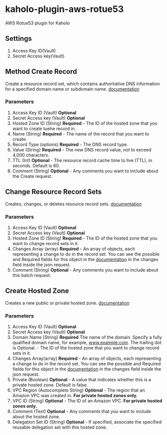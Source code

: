 # kaholo-plugin-aws-rotue53
AWS Rotue53 plugin for Kaholo

## Settings
1. Access Key ID(Vault)
2. Secret Access key(Vault)

## Method Create Record
Create a resource record set, which contains authoritative DNS information for a specified domain name or subdomain name. [documentation](https://docs.aws.amazon.com/AWSJavaScriptSDK/latest/AWS/Route53.html#changeResourceRecordSets-property)

### Parameters
1. Access Key ID (Vault) **Optional**
2. Secret Access key (Vault) **Optional**
3. Hosted Zone ID (String) **Required** - The ID of the hosted zone that you want to create tuehe record in.
4. Name (String) **Required** - The name of the record that you want to create.
5. Record Type (options) **Required** - The DNS record type.
6. Value (String) **Required** - The new DNS record value, not to exceed 4,000 characters.
7. TTL (Int) **Optional** - The resource record cache time to live (TTL), in seconds. Default is 60.
8. Comment (String) **Optional** - Any comments you want to include about the Create request.

## Change Resource Record Sets
Creates, changes, or deletes resource record sets. [documentation](https://docs.aws.amazon.com/AWSJavaScriptSDK/latest/AWS/Route53.html#changeResourceRecordSets-property)

### Parameters
1. Access Key ID (Vault) **Optional**
2. Secret Access key (Vault) **Optional**
3. Hosted Zone ID (String) **Required** - The ID of the hosted zone that you want to change record sets in it.
4. Changes Array (array) **Required** - An array of objects, each representing a change to do in the record set. You can see the possible and Required fields for this object in the [documentation](https://docs.aws.amazon.com/AWSJavaScriptSDK/latest/AWS/Route53.html#changeResourceRecordSets-property) in the changes field inside the json request.
5. Comment (String) **Optional** - Any comments you want to include about this batch request.

## Create Hosted Zone
Creates a new public or private hosted zone. [documentation](https://docs.aws.amazon.com/AWSJavaScriptSDK/latest/AWS/Route53.html#createHostedZone-property)

### Parameters
1. Access Key ID (Vault) **Optional**
2. Secret Access key (Vault) **Optional**
3. Domain Name (String) **Required** The name of the domain. Specify a fully qualified domain name, for example, www.example.com. The trailing dot is Optional. - The ID of the hosted zone that you want to change record sets in it.
4. Changes Array(array) **Required** - An array of objects, each representing a change to do in the record set. You can see the possible and Required fields for this object in the [documentation](https://docs.aws.amazon.com/AWSJavaScriptSDK/latest/AWS/Route53.html#changeResourceRecordSets-property) in the changes field inside the json request.
5. Private (Boolean) **Optional** - A value that indicates whether this is a private hosted zone. Default is false.
6. VPC Region (Autocomplete String) **Optional** - The region that an Amazon VPC was created in. **For private hosted zones only.**
7. VPC ID (String) **Optional** - The ID of an Amazon VPC. **For private hosted zones only.**
8. Comment (Text) **Optional** - Any comments that you want to include about the hosted zone.
9. Delegation Set ID (String) **Optional** - If specified, associate the specified reusable delegation set with this hosted zone.
